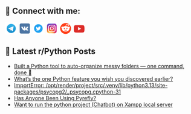 ## 🔎 Connect with me:
[<img src="https://github.com/bullbesh/bullbesh/blob/main/images/Telegram.png" width="32" height="32" />](https://t.me/bullbesh)
[<img src="https://github.com/bullbesh/bullbesh/blob/main/images/VK.png" width="32" height="32" />](https://vk.com/bullbesh)
[<img src="https://github.com/bullbesh/bullbesh/blob/main/images/Twitter.png" width="32" height="32" />](https://twitter.com/bullbesh1)
[<img src="https://github.com/bullbesh/bullbesh/blob/main/images/Instagram.png" width="32" height="32" />](https://www.instagram.com/bullbesh)
[<img src="https://github.com/bullbesh/bullbesh/blob/main/images/Reddit.png" width="32" height="32" />](https://www.reddit.com/user/bullbesh)
[<img src="https://github.com/bullbesh/bullbesh/blob/main/images/YouTube.png" width="32" height="32" />](https://www.youtube.com/channel/UCtfjRs6uzgq5mfm8S06WTcg)

## 📕 Latest r/Python Posts
<!-- BLOG-POST-LIST:START -->
- [Built a Python tool to auto-organize messy folders — one command, done 🚀](https://www.reddit.com/r/Python/comments/1nia5bi/built_a_python_tool_to_autoorganize_messy_folders/)
- [What’s the one Python feature you wish you discovered earlier?](https://www.reddit.com/r/Python/comments/1ni9puj/whats_the_one_python_feature_you_wish_you/)
- [ImportError: /opt/render/project/src/.venv/lib/python3.13/site-packages/psycopg2/_psycopg.cpython-31](https://www.reddit.com/r/Python/comments/1ni9kd3/importerror/)
- [Has Anyone Been Using Pyrefly?](https://www.reddit.com/r/Python/comments/1ni81px/has_anyone_been_using_pyrefly/)
- [Want to run the python project &lpar;Chatbot&rpar; on Xampp local server](https://www.reddit.com/r/Python/comments/1ni74c4/want_to_run_the_python_project_chatbot_on_xampp/)
<!-- BLOG-POST-LIST:END -->
